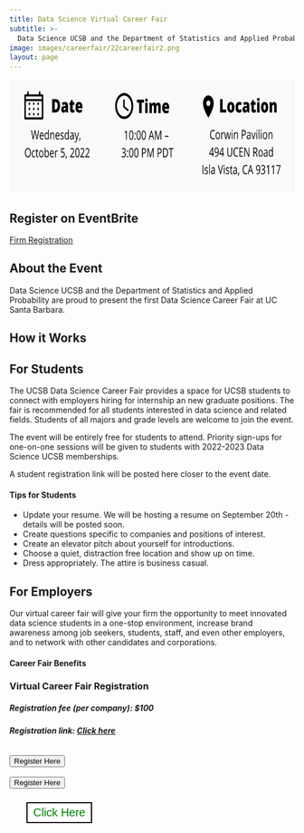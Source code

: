 ```yaml
---
title: Data Science Virtual Career Fair
subtitle: >-
  Data Science UCSB and the Department of Statistics and Applied Probability are proud to present the first Data Science Career Fair.
image: images/careerfair/22careerfair2.png
layout: page
---
```


<center><img src="/images/careerfair/datetimelocation2.png" class = "centerImage" width="600" height="200"></center>

## Register on EventBrite
[Firm Registration](https://www.eventbrite.com/e/2022-data-science-career-fair-tickets-368811363717?utm_source=eventbrite&utm_medium=email&utm_campaign=post_publish&utm_content=shortLinkNewEmail)

## About the Event

Data Science UCSB and the Department of Statistics and Applied Probability are proud to present the first Data Science Career Fair at UC Santa Barbara.

## How it Works

## For Students

The UCSB Data Science Career Fair provides a space for UCSB students to connect with employers hiring for internship an new graduate positions. The fair is recommended for all students interested in data science and related fields. Students of all majors and grade levels are welcome to join the event. 

The event will be entirely free for students to attend. Priority sign-ups for one-on-one sessions will be given to students with 2022-2023 Data Science UCSB memberships.

A student registration link will be posted here closer to the event date.

#### Tips for Students
* Update your resume. We will be hosting a resume on September 20th - details will be posted soon. 
* Create questions specific to companies and positions of interest.
* Create an elevator pitch about yourself for introductions.
* Choose a quiet, distraction free location and show up on time.
* Dress appropriately. The attire is business casual. 

## For Employers

Our virtual career fair will give your firm the opportunity to meet innovated data science students in a one-stop environment, increase brand awareness among job seekers, students, staff, and even other employers, and to network with other candidates and corporations.

#### Career Fair Benefits

### Virtual Career Fair Registration 
##### Registration fee (per company): $100
##### Registration link: [Click here](https://www.eventbrite.com/e/2022-data-science-career-fair-tickets-368811363717?utm_source=eventbrite&utm_medium=email&utm_campaign=post_publish&utm_content=shortLinkNewEmail)

## <button onclick="document.location='default.asp'">Register Here</button>

<button onclick="https://www.eventbrite.com/e/2022-data-science-career-fair-tickets-368811363717?utm_source=eventbrite&utm_medium=email&utm_campaign=post_publish&utm_content=shortLinkNewEmail">Register Here</button>

<style>
  .GFG {
        background-color: white;
        border: 2px solid black;
        color: green;
        padding: 5px 10px;
        text-align: center;
        display: inline-block;
        font-size: 20px;
        margin: 10px 30px;
        cursor: pointer;
        }
    </style>
<!-- Adding link to the button on the onclick event -->
<button class="GFG" 
 onclick="window.location.href = 'https://ide.geeksforgeeks.org';">
     Click Here
</button>
